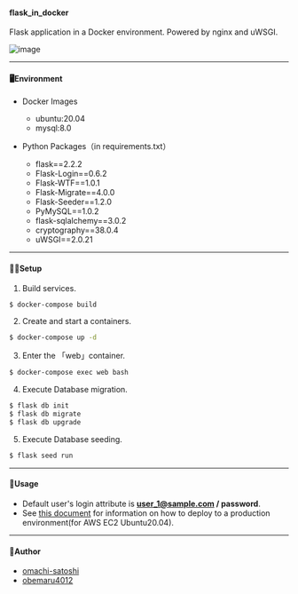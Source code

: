 #### flask_in_docker

Flask application in a Docker environment.
Powered by nginx and uWSGI.

![image](https://user-images.githubusercontent.com/88951380/206355413-a1a78de5-d3e5-462d-a174-7ed073af836a.png)

---

#### 🖥Environment

- Docker Images

  - ubuntu:20.04
  - mysql:8.0

- Python Packages（in requirements.txt）
  - flask==2.2.2
  - Flask-Login==0.6.2
  - Flask-WTF==1.0.1
  - Flask-Migrate==4.0.0
  - Flask-Seeder==1.2.0
  - PyMySQL==1.0.2
  - flask-sqlalchemy==3.0.2
  - cryptography==38.0.4
  - uWSGI==2.0.21

---

#### 👩‍💻Setup

1. Build services.

```bash
$ docker-compose build
```

2. Create and start a containers.

```bash
$ docker-compose up -d
```

3. Enter the 「web」container.

```bash
$ docker-compose exec web bash
```

4. Execute Database migration.

```bash
$ flask db init
$ flask db migrate
$ flask db upgrade
```

5. Execute Database seeding.

```bash
$ flask seed run
```

---

#### 🧰Usage

- Default user's login attribute is <b>user_1@sample.com / password</b>.
- See [this document](https://github.com/DreamPandaWorks/flask_in_docker/blob/main/DEPLOY.md) for information on how to deploy to a production environment(for AWS EC2 Ubuntu20.04).

---

#### 📝Author

- [omachi-satoshi](https://github.com/omachi-satoshi)
- [obemaru4012](https://github.com/obemaru4012)
